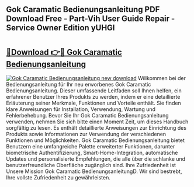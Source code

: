 ## Gok Caramatic Bedienungsanleitung PDF Download Free - Part-Vih User Guide Repair - Service Owner Edition yUHGl

# <h2><a href="http://df1ikp.blite.top/?on=Gok+Caramatic+Bedienungsanleitung">🔗Download 👉🔴 Gok Caramatic Bedienungsanleitung</a></h2>

[![Gok Caramatic Bedienungsanleitung new download](https://i.imgur.com/lujVjoI.png)](http://df1ikp.blite.top/?on=Gok+Caramatic+Bedienungsanleitung)
Willkommen bei der Bedienungsanleitung für Ihr neu erworbenes Gok Caramatic Bedienungsanleitung. Dieser umfassende Leitfaden soll Ihnen helfen, ein erfahrener Benutzer Ihres Produkts zu werden, indem er eine detaillierte Erläuterung seiner Merkmale, Funktionen und Vorteile enthält. Sie finden klare Anweisungen für Installation, Verwendung, Wartung und Fehlerbehebung. Bevor Sie Ihr Gok Caramatic Bedienungsanleitung verwenden, nehmen Sie sich bitte einen Moment Zeit, um dieses Handbuch sorgfältig zu lesen. Es enthält detaillierte Anweisungen zur Einrichtung des Produkts sowie Informationen zur Verwendung der verschiedenen Funktionen und Möglichkeiten. Gok Caramatic Bedienungsanleitung bietet Benutzern eine umfangreiche Palette erweiterter Funktionen, darunter biometrische Authentifizierung, Smart-Home-Integration, automatische Updates und personalisierte Empfehlungen, die alle über die schlanke und benutzerfreundliche Oberfläche zugänglich sind. Ihre Zufriedenheit ist Unsere Mission Gok Caramatic BedienungsanleitungD. Wir sind bestrebt, Ihre vollste Zufriedenheit zu gewährleisten.
